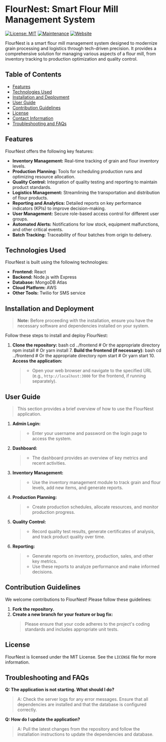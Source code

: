 # FlourNest: Smart Flour Mill Management System

[![License: MIT](https://img.shields.io/badge/License-MIT-yellow.svg)](https://opensource.org/licenses/MIT)
[![Maintenance](https://img.shields.io/badge/Maintained%3F-yes-green.svg)](https://GitHub.com/your-username/FlourNest/graphs/commit-activity)
[![Website](https://img.shields.io/badge/Website-Online-blue)](https://your-website-url.com) <!-- Replace with your actual website URL if applicable -->

FlourNest is a smart flour mill management system designed to modernize grain processing and logistics through tech-driven precision. It provides a comprehensive solution for managing various aspects of a flour mill, from inventory tracking to production optimization and quality control.

## Table of Contents

- [Features](#features)
- [Technologies Used](#technologies-used)
- [Installation and Deployment](#installation-and-deployment)
- [User Guide](#user-guide)
- [Contribution Guidelines](#contribution-guidelines)
- [License](#license)
- [Contact Information](#contact-information)
- [Troubleshooting and FAQs](#troubleshooting-and-faqs)

## Features

FlourNest offers the following key features:

- **Inventory Management:** Real-time tracking of grain and flour inventory levels.
- **Production Planning:** Tools for scheduling production runs and optimizing resource allocation.
- **Quality Control:** Integration of quality testing and reporting to maintain product standards.
- **Logistics Management:** Streamlining the transportation and distribution of flour products.
- **Reporting and Analytics:** Detailed reports on key performance indicators (KPIs) to improve decision-making.
- **User Management:** Secure role-based access control for different user groups.
- **Automated Alerts:** Notifications for low stock, equipment malfunctions, and other critical events.
- **Batch Tracking:** Traceability of flour batches from origin to delivery.

## Technologies Used

FlourNest is built using the following technologies:

- **Frontend:** React
- **Backend:** Node.js with Express
- **Database:** MongoDB Atlas
- **Cloud Platform:** AWS
- **Other Tools:** Twilio for SMS service

## Installation and Deployment

> **Note:** Before proceeding with the installation, ensure you have the necessary software and dependencies installed on your system.

Follow these steps to install and deploy FlourNest:

1.  **Clone the repository:**
    bash
    cd ../frontend  # Or the appropriate directory
    npm install  # Or yarn install
    7.  **Build the frontend (if necessary):**
    bash
    cd ../frontend # Or the appropriate directory
    npm start  # Or yarn start
    10. **Access the application:**
    > - Open your web browser and navigate to the specified URL (e.g., `http://localhost:3000` for the frontend, if running separately).

## User Guide

> This section provides a brief overview of how to use the FlourNest application.

1.  **Admin Login:**
    > - Enter your username and password on the login page to access the system.
2.  **Dashboard:**
    > - The dashboard provides an overview of key metrics and recent activities.
3.  **Inventory Management:**
    > - Use the inventory management module to track grain and flour levels, add new items, and generate reports.
4.  **Production Planning:**
    > - Create production schedules, allocate resources, and monitor production progress.
5.  **Quality Control:**
    > - Record quality test results, generate certificates of analysis, and track product quality over time.
6.  **Reporting:**
    > - Generate reports on inventory, production, sales, and other key metrics.
    > - Use these reports to analyze performance and make informed decisions.

## Contribution Guidelines

We welcome contributions to FlourNest! Please follow these guidelines:

1.  **Fork the repository.**
2.  **Create a new branch for your feature or bug fix:**
    > Please ensure that your code adheres to the project's coding standards and includes appropriate unit tests.

## License

FlourNest is licensed under the MIT License. See the `LICENSE` file for more information.


## Troubleshooting and FAQs

**Q: The application is not starting. What should I do?**

> A: Check the server logs for any error messages. Ensure that all dependencies are installed and that the database is configured correctly.

**Q: How do I update the application?**

> A: Pull the latest changes from the repository and follow the installation instructions to update the dependencies and database.

